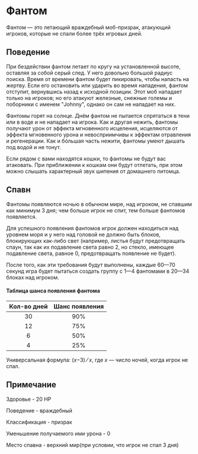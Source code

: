 # Фантом

Фантом — это летающий враждебный моб-призрак, атакующий игроков, которые не спали более трёх игровых дней.

## Поведение

При бездействии фантом летает по кругу на установленной высоте, оставляя за собой серый след. У него довольно большой радиус поиска. Время от времени фантом будет пикировать, чтобы напасть на жертву. Если его остановить или ударить во время нападения, фантом отступит, вернувшись назад к исходной позиции. Этот моб нападает только на игроков; но его атакуют железные, снежные големы и поборники с именем "Johnny", однако он сам не нападает на них.

Фантомы горят на солнце. Днём фантом не пытается спрятаться в тени или в воде и не нападает на игрока. Как и другая нежить, фантомы получают урон от эффекта мгновенного исцеления, исцеляются от эффекта мгновенного урона и невосприимчивы к эффектам отравления и регенерации. Как и бóльшая часть нежити, фантомы умеют дышать под водой и не тонут.

Если рядом с вами находятся кошки, то фантомы не будут вас атаковать. При приближении к кошкам они будут отлетать, при этом можно слышать характерный звук шипения от домашнего питомца.

## Спавн

Фантомы появляются ночью в обычном мире, над игроком, не спавшим как минимум 3 дня; чем больше игрок не спит, тем больше фантомов появляется.

Для успешного появления фантомов игрок должен находиться над уровнем моря и у него над головой не должно быть блоков, блокирующих как-либо свет (например, листья будут предотвращать спаун, так как их подавление света равно 2, но стекло, имеющее подавление света, равное 0, предотвращать появление не будет).

После того, как эти требования будут выполнены, каждые 60—70 секунд игра будет пытаться создать группу с 1—4 фантомами в 20—34 блоках над игроком.

#### Таблица шанса появления фантома



| Кол-во дней | Шанс появления |
| :---------: | :------------: |
|      30     |       90%      |
|      12     |       75%      |
|      6      |       50%      |
|      4      |       25%      |

Универсальная формула: (_x_−3) ⁄ _x_, где _x_ — число ночей, когда игрок не спал.

## Примечание&#x20;

Здоровье - 20 HP

Поведение - враждебный

Классификация - призрак

Уменьшение получаемого ими урона - 0

Место спавна - верхний мир(при условии, что игрок не спал 3 дня)
